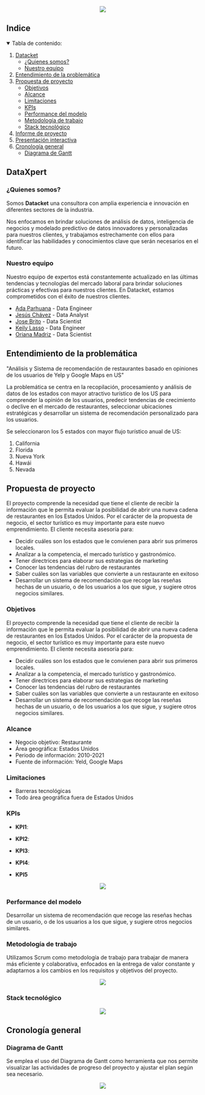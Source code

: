 
<p align="center">
  <img src="https://github.com">
</p>

<!-- TABLA DE CONTENIDO -->
## Indice
<details open="open">
  <summary>Tabla de contenido: </summary>
  <ol>
    <li>
      <a href="#Datacket">Datacket</a>
      <ul>
        <li><a href="#Quienes-somos">¿Quienes somos?</a></li>
        <li><a href="#Nuestro-equipo">Nuestro equipo</a></li>
      </ul>
    </li>
    <li>
      <a href="#Entendimiento-de-la-problemática">Entendimiento de la problemática</a>
    </li>
    <li>
      <a href="#Propuesta-de-proyecto">Propuesta de proyecto</a>
      <ul>
        <li><a href="#Objetivos">Objetivos</a></li>
        <li><a href="#Alcance">Alcance</a></li>
        <li><a href="#Limitaciones">Limitaciones</a></li>
        <li><a href="#kpis">KPIs</a></li>
        <li><a href="#performance-del-modelo">Performance del modelo</a></li>
        <li><a href="#Metodología-de-trabajo">Metodología de trabajo</a></li>
        <li><a href="#Stack-tecnológico">Stack tecnológico</a></li>
      </ul>
    </li>
    <li>
      <a href="#Informe-de-proyecto">Informe de proyecto</a>
    </li>
    <li>
      <a href="#Presentacion-interactiva">Presentación interactiva</a>
    </li>
    <li>
      <a href="#Cronología-general">Cronología general</a>
      <ul>
        <li><a href="#Diagrama-de-Gantt">Diagrama de Gantt</a></li>
      </ul>
    </li>
  </ol>
</details>


## DataXpert
### ¿Quienes somos?

Somos **Datacket** una consultora con amplia experiencia e innovación en diferentes sectores de la industria.

Nos enfocamos en brindar soluciones de análisis de datos, inteligencia de negocios y modelado predictivo de datos innovadores y personalizadas para nuestros clientes, y trabajamos estrechamente con ellos para identificar las habilidades y conocimientos clave que serán necesarios en el futuro. 

### Nuestro equipo
Nuestro equipo de expertos está constantemente actualizado en las últimas tendencias y tecnologías del mercado laboral para brindar soluciones prácticas y efectivas para nuestros clientes. En Datacket, estamos comprometidos con el éxito de nuestros clientes. 

+ [Ada Parhuana](https://github.com/Adapa22) -  Data Engineer
+ [Jesús Chávez](https://github.com/JChz6) - Data Analyst
+ [Jose Brito](https://github.com/abritoj) - Data Scientist
+ [Keily Lasso](https://github.com/valen-l) - Data Engineer
+ [Oriana Madriz](https://github.com/OrianaMadriz) - Data Scientist


## Entendimiento de la problemática
"Análisis y Sistema de recomendación de restaurantes basado en opiniones de los usuarios de Yelp y Google Maps en US"

La problemática se centra en la recopilación, procesamiento y análisis de datos de los estados con mayor atractivo turístico de los US para comprender la opinión de los usuarios, predecir tendencias de crecimiento o declive en el mercado de restaurantes, seleccionar ubicaciones estratégicas y desarrollar un sistema de recomendación personalizado para los usuarios.

Se seleccionaron los 5 estados con mayor flujo turístico anual de US:

1. California
2. Florida
3. Nueva York
4. Hawái
5. Nevada


## Propuesta de proyecto
El proyecto comprende la necesidad que tiene el cliente de recibir la información que le permita evaluar la posibilidad de abrir una nueva cadena de restaurantes en los Estados Unidos. Por el carácter de la propuesta de negocio, el sector turístico es muy importante para este nuevo emprendimiento. El cliente necesita asesoría para:

- Decidir cuáles son los estados que le convienen para abrir sus primeros locales.
- Analizar a la competencia, el mercado turístico y gastronómico.
- Tener directrices para elaborar sus estrategias de marketing
- Conocer las tendencias del rubro de restaurantes
- Saber cuáles son las variables que convierte a un restaurante en exitoso 
- Desarrollar un sistema de recomendación que recoge las reseñas hechas de un usuario, o de los usuarios a los que sigue, y sugiere otros negocios similares.

### Objetivos
El proyecto comprende la necesidad que tiene el cliente de recibir la información que le permita evaluar la posibilidad de abrir una nueva cadena de restaurantes en los Estados Unidos. Por el carácter de la propuesta de negocio, el sector turístico es muy importante para este nuevo emprendimiento. El cliente necesita asesoría para:

- Decidir cuáles son los estados que le convienen para abrir sus primeros locales.
- Analizar a la competencia, el mercado turístico y gastronómico.
- Tener directrices para elaborar sus estrategias de marketing
- Conocer las tendencias del rubro de restaurantes
- Saber cuáles son las variables que convierte a un restaurante en exitoso 
- Desarrollar un sistema de recomendación que recoge las reseñas hechas de un usuario, o de los usuarios a los que sigue, y sugiere otros negocios similares.

### Alcance

+ Negocio objetivo: Restaurante
+ Área geográfica: Estados Unidos
+ Periodo de información: 2010-2021
+ Fuente de información: Yeld, Google Maps

### Limitaciones
+ Barreras tecnológicas 
+ Todo área geográfica fuera de Estados Unidos

### KPIs

+ **KPI1**:

+ **KPI2**:

+ **KPI3**: 

+ **KPI4**:

+ **KPI5**


<p align="center">
  <img src="https://xxxx">
</p>


### Performance del modelo
Desarrollar un sistema de recomendación que recoge las reseñas hechas de un usuario, o de los usuarios a los que sigue, y sugiere otros negocios similares.

### Metodología de trabajo

Utilizamos Scrum como metodología de trabajo para trabajar de manera más eficiente y colaborativa, enfocados en la entrega de valor constante y adaptarnos a los cambios en los requisitos y objetivos del proyecto.

<p align="center">
  <img src="https://xxxx">
</p>

### Stack tecnológico

<p align="center">
  <img src="https://xxxx">
</p>

## Cronología general
### Diagrama de Gantt
Se emplea el uso del Diagrama de Gantt como herramienta que nos permite visualizar las actividades de progreso del proyecto y ajustar el plan según sea necesario.

<p align="center">
  <img src="https://xxxx">
</p>





